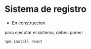 <h1>Sistema de registro</h1>

- En construccion

para ejecutar el sistema, debes poner:

```npm install react```
